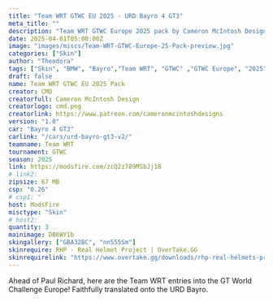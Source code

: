 ```yaml
---
title: "Team WRT GTWC EU 2025 - URD Bayro 4 GT3"
meta_title: ""
description: "Team WRT GTWC Europe 2025 pack by Cameron McIntosh Design"
date: 2025-04-01T05:00:00Z
image: "images/miscs/Team-WRT-GTWC-Europe-25-Pack-preview.jpg"
categories: ["Skin"]
author: "Theodora"
tags: ["Skin", "BMW", "Bayro","Team WRT", "GTWC" ,"GTWC Europe", "2025", "CMD"]
draft: false
name: Team WRT GTWC EU 2025 Pack
creator: CMD
creatorfull: Cameron McIntosh Design
creatorlogo: cmd.png
creatorlink: https://www.patreon.com/cameronmcintoshdesigns
version: "1.0"
car: "Bayro 4 GT3"
carlink: "/cars/urd-bayro-gt3-v2/"
teamname: Team WRT
tournament: GTWC
season: 2025 
link: https://modsfire.com/zcQ2z789MSbJj18
# link2:
zipsize: 67 MB
csp: "0.26"
# csp1: "
host: ModsFire
misctype: "Skin"
# host2:
quantity: 3
mainimage: DB6WY1b
skingallery: ["GBA32BC", "nn555Sm"]
skinrequire: RHP - Real Helmet Project | OverTake.GG
skinrequirelink: "https://www.overtake.gg/downloads/rhp-real-helmets-project.75985/"
---
```


Ahead of Paul Richard, here are the Team WRT entries into the GT World Challenge Europe! Faithfully translated onto the URD Bayro.
